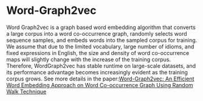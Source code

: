 # Word-Graph2vec
Word Graph2vec is a graph based word embedding algorithm that converts a large corpus into a word co-occurrence graph, randomly selects word sequence samples, and embeds words into the sampled corpus for training. We assume that due to the limited vocabulary, large number of idioms, and fixed expressions in English, the size and density of word co-occurrence maps will slightly change with the increase of the training corpus. Therefore, WordGraph2vec has stable runtime on large-scale datasets, and its performance advantage becomes increasingly evident as the training corpus grows. See more details in the paper:[Word-Graph2vec: An Efficient Word Embedding Approach on Word Co-occurrence Graph Using Random Walk Technique](https://link.springer.com/chapter/10.1007/978-981-99-7254-8_68)
